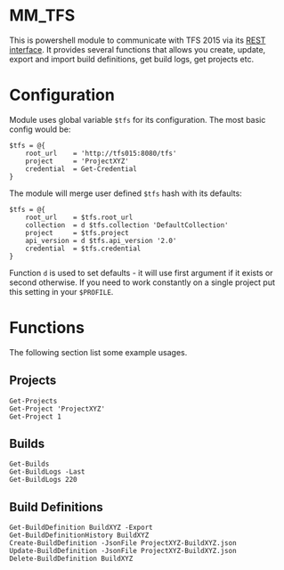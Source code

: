 MM_TFS
======

This is powershell module to communicate with TFS 2015 via its [REST interface](https://www.visualstudio.com/integrate/get-started/rest/basics). It provides several functions that allows you create, update, export and import build definitions, get build logs, get projects etc.

Configuration
=============

Module uses global variable `$tfs` for its configuration. The most basic config would be:

    $tfs = @{
        root_url    = 'http://tfs015:8080/tfs'
        project     = 'ProjectXYZ'
        credential  = Get-Credential
    }


The module will merge user defined `$tfs` hash with its defaults:

    $tfs = @{
        root_url    = $tfs.root_url
        collection  = d $tfs.collection 'DefaultCollection'
        project     = $tfs.project
        api_version = d $tfs.api_version '2.0'
        credential  = $tfs.credential
    }

Function `d` is used to set defaults - it will use first argument if it exists or second otherwise. If you need to work constantly on a single project put this setting in your `$PROFILE`.

Functions
=========

The following section list some example usages.

Projects
--------

    Get-Projects
    Get-Project 'ProjectXYZ'
    Get-Project 1

Builds
------

    Get-Builds
    Get-BuildLogs -Last
    Get-BuildLogs 220


Build Definitions
-----------------

    Get-BuildDefinition BuildXYZ -Export
    Get-BuildDefinitionHistory BuildXYZ
    Create-BuildDefinition -JsonFile ProjectXYZ-BuildXYZ.json
    Update-BuildDefinition -JsonFile ProjectXYZ-BuildXYZ.json
    Delete-BuildDefinition BuildXYZ
